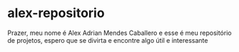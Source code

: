 # alex-repositorio
Prazer, meu nome é Alex Adrian Mendes Caballero e esse é meu repositório de projetos, espero que se divirta e encontre algo útil e interessante

